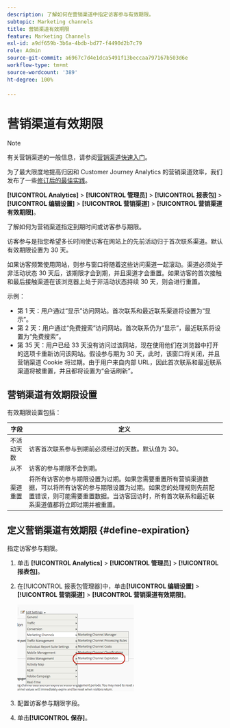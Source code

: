 ```yaml
---
description: 了解如何在营销渠道中指定访客参与有效期限。
subtopic: Marketing channels
title: 营销渠道有效期限
feature: Marketing Channels
exl-id: a9df659b-3b6a-4bdb-bd77-f4490d2b7c79
role: Admin
source-git-commit: a6967c7d4e1dca5491f13beccaa797167b503d6e
workflow-type: tm+mt
source-wordcount: '389'
ht-degree: 100%

---
```


# 营销渠道有效期限

>[!NOTE]
>
> 有关营销渠道的一般信息，请参阅[营销渠道快速入门](/help/components/c-marketing-channels/c-getting-started-mchannel.md)。
>
> 为了最大限度地提高归因和 Customer Journey Analytics 的营销渠道效率，我们发布了一些[修订后的最佳实践](/help/components/c-marketing-channels/mchannel-best-practices.md)。

**[!UICONTROL Analytics]** > **[!UICONTROL 管理员]** > **[!UICONTROL 报表包]** > **[!UICONTROL 编辑设置]** > **[!UICONTROL 营销渠道]** > **[!UICONTROL 营销渠道有效期限]**。

了解如何为营销渠道指定到期时间或访客参与期限。

访客参与是指您希望多长时间使访客在网站上的先前活动归于首次联系渠道。默认有效期限设置为 30 天。

如果访客频繁使用网站，则参与窗口将随着这些访问渠道一起滚动。渠道必须处于非活动状态 30 天后，该期限才会到期，并且渠道才会重置。如果访客的首次接触和最后接触渠道在该浏览器上处于非活动状态持续 30 天，则会进行重置。

示例：

* 第 1 天：用户通过“显示”访问网站。首次联系和最近联系渠道将设置为“显示”。
* 第 2 天：用户通过“免费搜索”访问网站。首次联系仍为“显示”，最近联系将设置为“免费搜索”。
* 第 35 天：用户已经 33 天没有访问过该网站，现在使用他们在浏览器中打开的选项卡重新访问该网站。假设参与期为 30 天，此时，该窗口将关闭，并且营销渠道 Cookie 将过期。由于用户来自内部 URL，因此首次联系和最近联系渠道将被重置，并且都将设置为“会话刷新”。

## 营销渠道有效期限设置

有效期限设置包括：

| 字段 | 定义 |
|--- |--- |
| 不活动天数 | 访客首次联系参与到期前必须经过的天数。默认值为 30。 |
| 从不 | 访客的参与期限不会到期。 |
| 渠道重置 | 将所有访客的参与期限设置为过期。如果您需要重置所有营销渠道数据，可以将所有访客的参与期限设置为过期。如果您的处理规则先前配置错误，则可能需要重置数据。当访客回访时，所有首次联系和最近联系渠道值都将立即过期并被重置。 |

## 定义营销渠道有效期限 {#define-expiration}

指定访客参与期限。

1. 单击 **[!UICONTROL Analytics]** > **[!UICONTROL 管理员]** > **[!UICONTROL 报表包]**。
2. 在[!UICONTROL 报表包管理器]中，单击&#x200B;**[!UICONTROL 编辑设置]** > **[!UICONTROL 营销渠道]** > **[!UICONTROL 营销渠道有效期限]**。

   ![](assets/mchannel_expiration.png)

3. 配置访客参与期限字段。
4. 单击&#x200B;**[!UICONTROL 保存]**。
